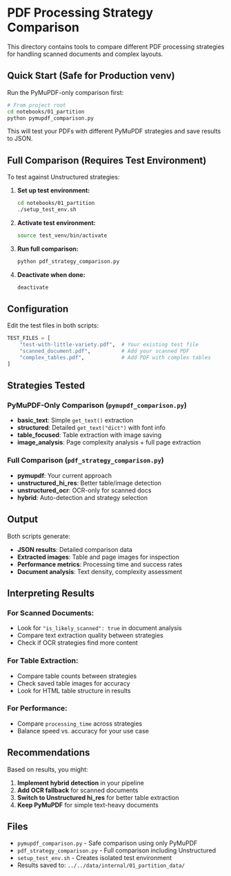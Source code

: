 # PDF Processing Strategy Comparison

This directory contains tools to compare different PDF processing strategies for handling scanned documents and complex layouts.

## Quick Start (Safe for Production venv)

Run the PyMuPDF-only comparison first:

```bash
# From project root
cd notebooks/01_partition
python pymupdf_comparison.py
```

This will test your PDFs with different PyMuPDF strategies and save results to JSON.

## Full Comparison (Requires Test Environment)

To test against Unstructured strategies:

1. **Set up test environment:**
   ```bash
   cd notebooks/01_partition
   ./setup_test_env.sh
   ```

2. **Activate test environment:**
   ```bash
   source test_venv/bin/activate
   ```

3. **Run full comparison:**
   ```bash
   python pdf_strategy_comparison.py
   ```

4. **Deactivate when done:**
   ```bash
   deactivate
   ```

## Configuration

Edit the test files in both scripts:

```python
TEST_FILES = [
    "test-with-little-variety.pdf",  # Your existing test file
    "scanned_document.pdf",          # Add your scanned PDF
    "complex_tables.pdf",            # Add PDF with complex tables
]
```

## Strategies Tested

### PyMuPDF-Only Comparison (`pymupdf_comparison.py`)
- **basic_text**: Simple `get_text()` extraction
- **structured**: Detailed `get_text("dict")` with font info
- **table_focused**: Table extraction with image saving
- **image_analysis**: Page complexity analysis + full page extraction

### Full Comparison (`pdf_strategy_comparison.py`)
- **pymupdf**: Your current approach
- **unstructured_hi_res**: Better table/image detection
- **unstructured_ocr**: OCR-only for scanned docs
- **hybrid**: Auto-detection and strategy selection

## Output

Both scripts generate:
- **JSON results**: Detailed comparison data
- **Extracted images**: Table and page images for inspection
- **Performance metrics**: Processing time and success rates
- **Document analysis**: Text density, complexity assessment

## Interpreting Results

### For Scanned Documents:
- Look for `"is_likely_scanned": true` in document analysis
- Compare text extraction quality between strategies
- Check if OCR strategies find more content

### For Table Extraction:
- Compare table counts between strategies
- Check saved table images for accuracy
- Look for HTML table structure in results

### For Performance:
- Compare `processing_time` across strategies
- Balance speed vs. accuracy for your use case

## Recommendations

Based on results, you might:

1. **Implement hybrid detection** in your pipeline
2. **Add OCR fallback** for scanned documents  
3. **Switch to Unstructured hi_res** for better table extraction
4. **Keep PyMuPDF** for simple text-heavy documents

## Files

- `pymupdf_comparison.py` - Safe comparison using only PyMuPDF
- `pdf_strategy_comparison.py` - Full comparison including Unstructured
- `setup_test_env.sh` - Creates isolated test environment
- Results saved to: `../../data/internal/01_partition_data/`